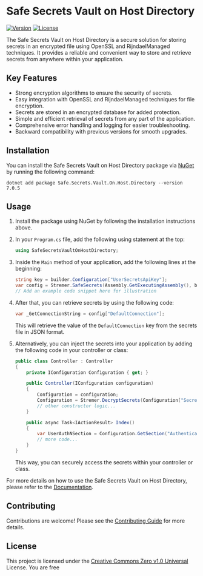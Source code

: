 # Safe Secrets Vault on Host Directory

[![Version](https://img.shields.io/badge/Version-7.0.5-blue)](https://github.com/sultanaalyami/Safe-Secrets-Vault-on-Host/releases/tag/v7.0.5)
[![License](https://img.shields.io/badge/License-CC0%201.0%20Universal-lightgrey)](https://creativecommons.org/publicdomain/zero/1.0/)

The Safe Secrets Vault on Host Directory is a secure solution for storing secrets in an encrypted file using OpenSSL and RijndaelManaged techniques. It provides a reliable and convenient way to store and retrieve secrets from anywhere within your application.

## Key Features

- Strong encryption algorithms to ensure the security of secrets.
- Easy integration with OpenSSL and RijndaelManaged techniques for file encryption.
- Secrets are stored in an encrypted database for added protection.
- Simple and efficient retrieval of secrets from any part of the application.
- Comprehensive error handling and logging for easier troubleshooting.
- Backward compatibility with previous versions for smooth upgrades.

## Installation

You can install the Safe Secrets Vault on Host Directory package via [NuGet](https://www.nuget.org/packages/Safe.Secrets.Vault.On.Host.Directory/) by running the following command:

```shell
dotnet add package Safe.Secrets.Vault.On.Host.Directory --version 7.0.5
```

## Usage

1. Install the package using NuGet by following the installation instructions above.

2. In your `Program.cs` file, add the following using statement at the top:

   ```csharp
   using SafeSecretsVaultOnHostDirectory;
   ```

3. Inside the `Main` method of your application, add the following lines at the beginning:

   ```csharp
   string key = builder.Configuration["UserSecretsApiKey"];
   var config = Stremer.SafeSecrets(Assembly.GetExecutingAssembly(), builder.Configuration["UserSecretsApiKey"]);
   // Add an example code snippet here for illustration
   ```

4. After that, you can retrieve secrets by using the following code:

   ```csharp
   var _GetConnectionString = config["DefaultConnection"];
   ```

   This will retrieve the value of the `DefaultConnection` key from the secrets file in JSON format.

5. Alternatively, you can inject the secrets into your application by adding the following code in your controller or class:

   ```csharp
   public class Controller : Controller
   {
       private IConfiguration Configuration { get; }

       public Controller(IConfiguration configuration)
       {
           Configuration = configuration;
           Configuration = Stremer.DecryptSecrets(Configuration["SecretsApiKey"]);
           // other constructor logic...
       }

       public async Task<IActionResult> Index()
       {
           var UserAuthNSection = Configuration.GetSection("Authentication:User");
           // more code...
       }
   }
   ```

   This way, you can securely access the secrets within your controller or class.

For more details on how to use the Safe Secrets Vault on Host Directory, please refer to the [Documentation](https://github.com/sultanaalyami/Safe-Secrets-Vault-on-Host/wiki).

## Contributing

Contributions are welcome! Please see the [Contributing Guide](CONTRIBUTING.md) for more details.

## License

This project is licensed under the [Creative Commons Zero v1.0 Universal](https://creativecommons.org/publicdomain/zero/1.0/) License. You are free
